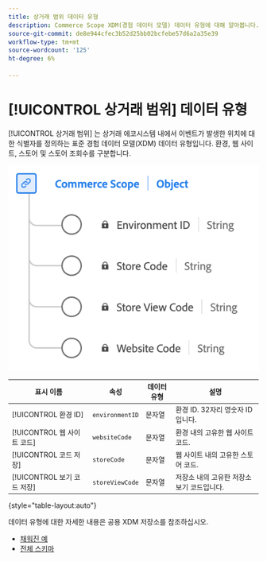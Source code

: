 ```yaml
---
title: 상거래 범위 데이터 유형
description: Commerce Scope XDM(경험 데이터 모델) 데이터 유형에 대해 알아봅니다.
source-git-commit: de8e944cfec3b52d25bb02bcfebe57d6a2a35e39
workflow-type: tm+mt
source-wordcount: '125'
ht-degree: 6%

---
```


# [!UICONTROL 상거래 범위] 데이터 유형

[!UICONTROL 상거래 범위] 는 상거래 에코시스템 내에서 이벤트가 발생한 위치에 대한 식별자를 정의하는 표준 경험 데이터 모델(XDM) 데이터 유형입니다. 환경, 웹 사이트, 스토어 및 스토어 조회수를 구분합니다.

![상거래 범위 데이터 유형 다이어그램입니다.](../images/data-types/commerce-scope.png)

| 표시 이름 | 속성 | 데이터 유형 | 설명 |
|---------------------------------|-------------------|-----------|-------------------------------------------------------|
| [!UICONTROL 환경 ID] | `environmentID` | 문자열 | 환경 ID. 32자리 영숫자 ID입니다. |
| [!UICONTROL 웹 사이트 코드] | `websiteCode` | 문자열 | 환경 내의 고유한 웹 사이트 코드. |
| [!UICONTROL 코드 저장] | `storeCode` | 문자열 | 웹 사이트 내의 고유한 스토어 코드. |
| [!UICONTROL 보기 코드 저장] | `storeViewCode` | 문자열 | 저장소 내의 고유한 저장소 보기 코드입니다. |

{style="table-layout:auto"}

데이터 유형에 대한 자세한 내용은 공용 XDM 저장소를 참조하십시오.

* [채워진 예](https://github.com/adobe/xdm/blob/master/components/datatypes/commercescope.example.1.json)
* [전체 스키마](https://github.com/adobe/xdm/blob/master/components/datatypes/commercescope.schema.json)
